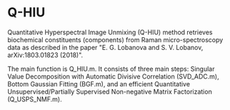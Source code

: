 # Q-HIU

Quantitative Hyperspectral Image Unmixing (Q-HIU) method retrieves biochemical constituents (components) from Raman micro-spectroscopy data as described in the paper "E. G. Lobanova and S. V. Lobanov, arXiv:1803.01823 (2018)".

The main function is Q_HIU.m. It consists of three main steps: Singular Value Decomposition with Automatic Divisive Correlation (SVD_ADC.m), Bottom Gaussian Fitting (BGF.m), and an efficient Quantitative Unsupervised/Partially Supervised Non-negative Matrix Factorization (Q_USPS_NMF.m).
